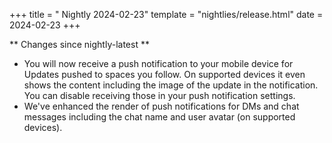 +++
title = " Nightly 2024-02-23"
template = "nightlies/release.html"
date = 2024-02-23
+++

** Changes since nightly-latest **
- You will now receive a push notification to your mobile device for Updates pushed to spaces you follow. On supported devices it even shows the content including the image of the update in the notification. You can disable receiving those in your push notification settings.
- We've enhanced the render of push notifications for DMs and chat messages including the chat name and user avatar (on supported devices).

